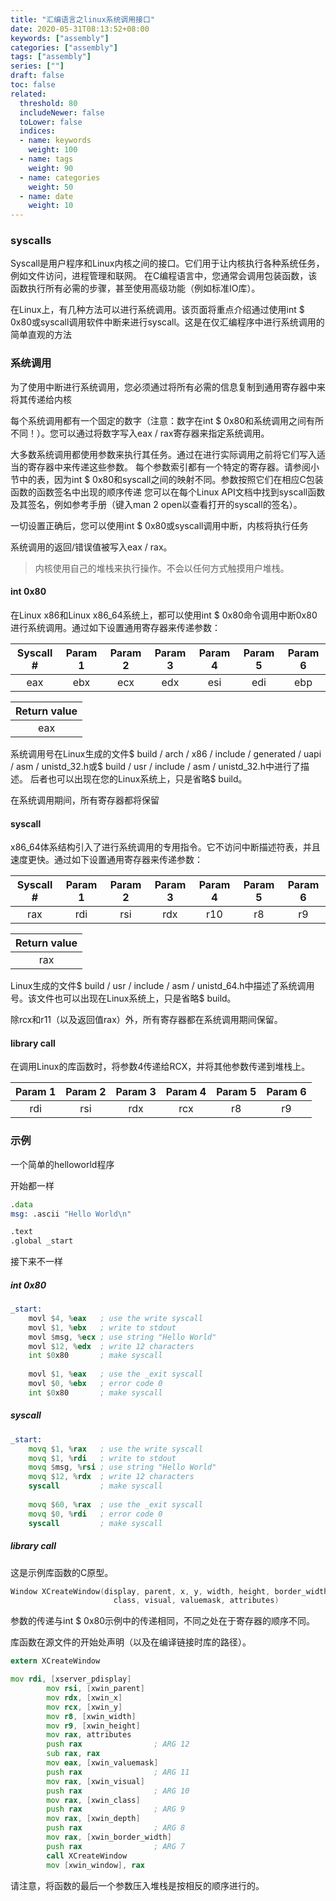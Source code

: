 ```yaml
---
title: "汇编语言之linux系统调用接口"
date: 2020-05-31T08:13:52+08:00
keywords: ["assembly"]
categories: ["assembly"]
tags: ["assembly"]
series: [""]
draft: false
toc: false
related:
  threshold: 80
  includeNewer: false
  toLower: false
  indices:
  - name: keywords
    weight: 100
  - name: tags
    weight: 90
  - name: categories
    weight: 50
  - name: date
    weight: 10
---
```


### syscalls
Syscall是用户程序和Linux内核之间的接口。它们用于让内核执行各种系统任务，例如文件访问，进程管理和联网。
在C编程语言中，您通常会调用包装函数，该函数执行所有必需的步骤，甚至使用高级功能（例如标准IO库）。

在Linux上，有几种方法可以进行系统调用。该页面将重点介绍通过使用int $ 0x80或syscall调用软件中断来进行syscall。这是在仅汇编程序中进行系统调用的简单直观的方法

### 系统调用
为了使用中断进行系统调用，您必须通过将所有必需的信息复制到通用寄存器中来将其传递给内核

每个系统调用都有一个固定的数字（注意：数字在int $ 0x80和系统调用之间有所不同！）。您可以通过将数字写入eax / rax寄存器来指定系统调用。

大多数系统调用都使用参数来执行其任务。通过在进行实际调用之前将它们写入适当的寄存器中来传递这些参数。
每个参数索引都有一个特定的寄存器。请参阅小节中的表，因为int $ 0x80和syscall之间的映射不同。参数按照它们在相应C包装函数的函数签名中出现的顺序传递
您可以在每个Linux API文档中找到syscall函数及其签名，例如参考手册（键入man 2 open以查看打开的syscall的签名）。

一切设置正确后，您可以使用int $ 0x80或syscall调用中断，内核将执行任务

系统调用的返回/错误值被写入eax / rax。

> 内核使用自己的堆栈来执行操作。不会以任何方式触摸用户堆栈。

#### int 0x80
在Linux x86和Linux x86_64系统上，都可以使用int $ 0x80命令调用中断0x80进行系统调用。通过如下设置通用寄存器来传递参数：

|Syscall #	|Param 1|	Param 2|	Param 3|	Param 4|	Param 5|	Param 6|
|:---:|:---:|:---:|:---:|:---:|:---:|:---:|
|eax|	ebx|	ecx|	edx|	esi|	edi|	ebp|

|Return value|
|:---:|
|eax|

系统调用号在Linux生成的文件$ build / arch / x86 / include / generated / uapi / asm / unistd_32.h或$ build / usr / include / asm / unistd_32.h中进行了描述。
后者也可以出现在您的Linux系统上，只是省略$ build。

在系统调用期间，所有寄存器都将保留

#### syscall
x86_64体系结构引入了进行系统调用的专用指令。它不访问中断描述符表，并且速度更快。通过如下设置通用寄存器来传递参数：

|Syscall #	|Param 1	|Param 2	|Param 3	|Param 4	|Param 5	|Param 6|
|:---:|:---:|:---:|:---:|:---:|:---:|:---:|
|rax	|rdi	|rsi	|rdx	|r10	|r8	|r9|

|Return value|
|:---:|
|rax|

Linux生成的文件$ build / usr / include / asm / unistd_64.h中描述了系统调用号。该文件也可以出现在Linux系统上，只是省略$ build。

除rcx和r11（以及返回值rax）外，所有寄存器都在系统调用期间保留。

#### library call
在调用Linux的库函数时，将参数4传递给RCX，并将其他参数传递到堆栈上。

|Param 1	|Param 2	|Param 3	|Param 4	|Param 5	|Param 6|
|:---:|:---:|:---:|:---:|:---:|:---:|
|rdi	|rsi	|rdx	|rcx	|r8	|r9|

### 示例
一个简单的helloworld程序

开始都一样
```asm
.data
msg: .ascii "Hello World\n"

.text
.global _start
```
接下来不一样

##### int 0x80
```asm
_start:
    movl $4, %eax   ; use the write syscall
    movl $1, %ebx   ; write to stdout
    movl $msg, %ecx ; use string "Hello World"
    movl $12, %edx  ; write 12 characters
    int $0x80       ; make syscall
    
    movl $1, %eax   ; use the _exit syscall
    movl $0, %ebx   ; error code 0
    int $0x80       ; make syscall
```

##### syscall
```asm
_start:
    movq $1, %rax   ; use the write syscall
    movq $1, %rdi   ; write to stdout
    movq $msg, %rsi ; use string "Hello World"
    movq $12, %rdx  ; write 12 characters
    syscall         ; make syscall
    
    movq $60, %rax  ; use the _exit syscall
    movq $0, %rdi   ; error code 0
    syscall         ; make syscall
```

##### library call
这是示例库函数的C原型。
```c
Window XCreateWindow(display, parent, x, y, width, height, border_width, depth, 
                       class, visual, valuemask, attributes)
```
参数的传递与int $ 0x80示例中的传递相同，不同之处在于寄存器的顺序不同。

库函数在源文件的开始处声明（以及在编译链接时库的路径）。
```c
extern XCreateWindow
```

```asm
mov rdi, [xserver_pdisplay]
		mov rsi, [xwin_parent]
		mov rdx, [xwin_x]
		mov rcx, [xwin_y]
		mov r8, [xwin_width]
		mov r9, [xwin_height]
		mov rax, attributes
		push rax				; ARG 12
		sub rax, rax
		mov eax, [xwin_valuemask]
		push rax				; ARG 11
		mov rax, [xwin_visual]
		push rax				; ARG 10
		mov rax, [xwin_class]
		push rax				; ARG 9
		mov rax, [xwin_depth]
		push rax				; ARG 8
		mov rax, [xwin_border_width]
		push rax				; ARG 7
		call XCreateWindow
		mov [xwin_window], rax
```
请注意，将函数的最后一个参数压入堆栈是按相反的顺序进行的。

